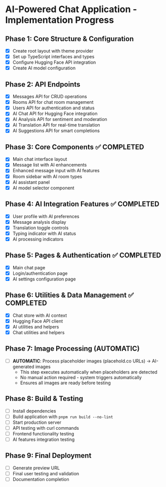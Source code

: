 # AI-Powered Chat Application - Implementation Progress

## Phase 1: Core Structure & Configuration
- [x] Create root layout with theme provider
- [x] Set up TypeScript interfaces and types
- [x] Configure Hugging Face API integration
- [x] Create AI model configuration

## Phase 2: API Endpoints
- [x] Messages API for CRUD operations
- [x] Rooms API for chat room management
- [x] Users API for authentication and status
- [x] AI Chat API for Hugging Face integration
- [x] AI Analysis API for sentiment and moderation
- [x] AI Translation API for real-time translation
- [x] AI Suggestions API for smart completions

## Phase 3: Core Components ✅ COMPLETED
- [x] Main chat interface layout
- [x] Message list with AI enhancements
- [x] Enhanced message input with AI features
- [x] Room sidebar with AI room types
- [x] AI assistant panel
- [x] AI model selector component

## Phase 4: AI Integration Features ✅ COMPLETED
- [x] User profile with AI preferences
- [x] Message analysis display
- [x] Translation toggle controls
- [x] Typing indicator with AI status
- [x] AI processing indicators

## Phase 5: Pages & Authentication ✅ COMPLETED
- [x] Main chat page
- [x] Login/authentication page
- [x] AI settings configuration page

## Phase 6: Utilities & Data Management ✅ COMPLETED
- [x] Chat store with AI context
- [x] Hugging Face API client
- [x] AI utilities and helpers
- [x] Chat utilities and helpers

## Phase 7: Image Processing (AUTOMATIC)
- [ ] **AUTOMATIC**: Process placeholder images (placehold.co URLs) → AI-generated images
  - This step executes automatically when placeholders are detected
  - No manual action required - system triggers automatically
  - Ensures all images are ready before testing

## Phase 8: Build & Testing
- [ ] Install dependencies
- [ ] Build application with `pnpm run build --no-lint`
- [ ] Start production server
- [ ] API testing with curl commands
- [ ] Frontend functionality testing
- [ ] AI features integration testing

## Phase 9: Final Deployment
- [ ] Generate preview URL
- [ ] Final user testing and validation
- [ ] Documentation completion